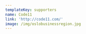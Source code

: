 ```yaml
---
templateKey: supporters
name: Code11
link: 'http://code11.com/'
image: /img/oslobusinessregion.jpg
---
```


